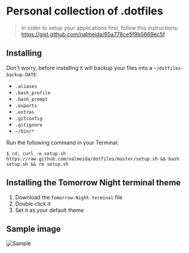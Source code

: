 # Personal collection of .dotfiles

> In order to setup your applications first, follow this instructions: https://gist.github.com/nalmeida/65a778ce5f9b5669ec5f

## Installing

Don't worry, before installing it will backup your files into a ```~/dotfiles-backup-DATE```:
 * ```.aliases```
 * ```.bash_profile```
 * ```.bash_prompt```
 * ```.exports```
 * ```.extras```
 * ```.gitconfig```
 * ```.gitignore```
 * ```~/bin/*```

Run the following command in your Terminal:

    $ cd; curl -o setup.sh https://raw.github.com/nalmeida/dotfiles/master/setup.sh && bash setup.sh && rm setup.sh

## Installing the Tomorrow Night terminal theme

1. Download the ```Tomorrow-Night.terminal``` file
2. Double click it
3. Set it as your default theme

## Sample image

![Sample](https://raw.github.com/nalmeida/dotfiles/master/sample.png)

